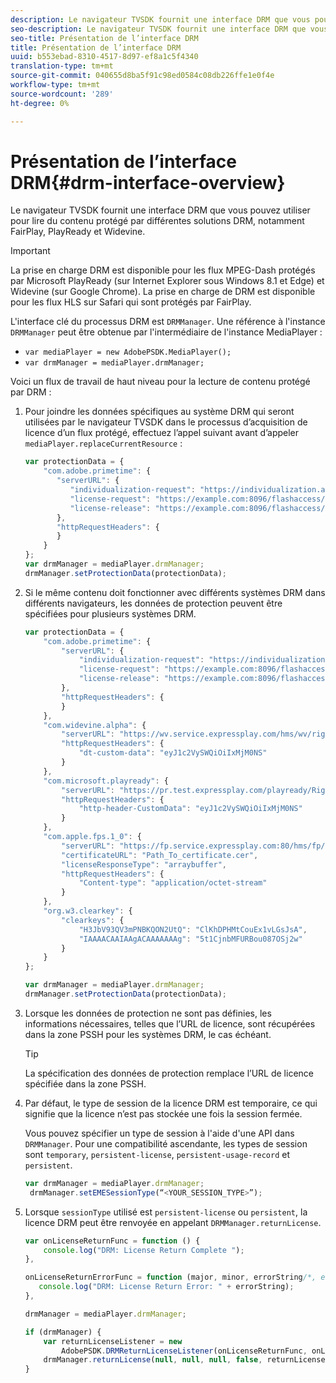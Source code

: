 ```yaml
---
description: Le navigateur TVSDK fournit une interface DRM que vous pouvez utiliser pour lire du contenu protégé par différentes solutions DRM, notamment FairPlay, PlayReady et Widevine.
seo-description: Le navigateur TVSDK fournit une interface DRM que vous pouvez utiliser pour lire du contenu protégé par différentes solutions DRM, notamment FairPlay, PlayReady et Widevine.
seo-title: Présentation de l’interface DRM
title: Présentation de l’interface DRM
uuid: b553ebad-8310-4517-8d97-ef8a1c5f4340
translation-type: tm+mt
source-git-commit: 040655d8ba5f91c98ed0584c08db226ffe1e0f4e
workflow-type: tm+mt
source-wordcount: '289'
ht-degree: 0%

---
```



# Présentation de l’interface DRM{#drm-interface-overview}

Le navigateur TVSDK fournit une interface DRM que vous pouvez utiliser pour lire du contenu protégé par différentes solutions DRM, notamment FairPlay, PlayReady et Widevine.

<!--<a id="section_59994F2059B245E996E0776214804A0A"></a>-->

>[!IMPORTANT]
>
>La prise en charge DRM est disponible pour les flux MPEG-Dash protégés par Microsoft PlayReady (sur Internet Explorer sous Windows 8.1 et Edge) et Widevine (sur Google Chrome). La prise en charge de DRM est disponible pour les flux HLS sur Safari qui sont protégés par FairPlay.

L&#39;interface clé du processus DRM est `DRMManager`. Une référence à l&#39;instance `DRMManager` peut être obtenue par l&#39;intermédiaire de l&#39;instance MediaPlayer :

* `var mediaPlayer = new AdobePSDK.MediaPlayer();`
* `var drmManager = mediaPlayer.drmManager;`

<!--<a id="section_B7E8AD9A4D4F4BD9BA2A67ABC135D6F9"></a>-->

Voici un flux de travail de haut niveau pour la lecture de contenu protégé par DRM :

1. Pour joindre les données spécifiques au système DRM qui seront utilisées par le navigateur TVSDK dans le processus d’acquisition de licence d’un flux protégé, effectuez l’appel suivant avant d’appeler `mediaPlayer.replaceCurrentResource` :

   ```js
   var protectionData = { 
       "com.adobe.primetime": { 
          "serverURL": { 
             "individualization-request": "https://individualization.adobe.com/flashaccess/i15n/v5", 
             "license-request": "https://example.com:8096/flashaccess/req", 
             "license-release": "https://example.com:8096/flashaccess/req" 
          }, 
          "httpRequestHeaders": { 
          } 
       } 
   }; 
   var drmManager = mediaPlayer.drmManager; 
   drmManager.setProtectionData(protectionData);
   ```

1. Si le même contenu doit fonctionner avec différents systèmes DRM dans différents navigateurs, les données de protection peuvent être spécifiées pour plusieurs systèmes DRM.

   ```js
   var protectionData = { 
       "com.adobe.primetime": { 
           "serverURL": { 
               "individualization-request": "https://individualization.adobe.com/flashaccess/i15n/v5", 
               "license-request": "https://example.com:8096/flashaccess/req", 
               "license-release": "https://example.com:8096/flashaccess/req" 
           }, 
           "httpRequestHeaders": { 
           } 
       }, 
       "com.widevine.alpha": { 
           "serverURL": "https://wv.service.expressplay.com/hms/wv/rights/?ExpressPlayToken=<token value>", 
           "httpRequestHeaders": { 
               "dt-custom-data": "eyJ1c2VySWQiOiIxMjM0NS" 
           } 
       }, 
       "com.microsoft.playready": { 
           "serverURL": "https://pr.test.expressplay.com/playready/RightsManager.asmx?ExpressPlayToken=<token value>", 
           "httpRequestHeaders": { 
               "http-header-CustomData": "eyJ1c2VySWQiOiIxMjM0NS" 
           } 
       }, 
       "com.apple.fps.1_0": { 
           "serverURL": "https://fp.service.expressplay.com:80/hms/fp/rights/?ExpressPlayToken=<token value>", 
           "certificateURL": "Path_To_certificate.cer", 
           "licenseResponseType": "arraybuffer", 
           "httpRequestHeaders": { 
               "Content-type": "application/octet-stream" 
           } 
       }, 
       "org.w3.clearkey": { 
           "clearkeys": { 
               "H3JbV93QV3mPNBKQON2UtQ": "ClKhDPHMtCouEx1vLGsJsA", 
               "IAAAACAAIAAgACAAAAAAAg": "5t1CjnbMFURBou087OSj2w" 
           } 
       } 
   }; 
   
   var drmManager = mediaPlayer.drmManager; 
   drmManager.setProtectionData(protectionData);
   ```

1. Lorsque les données de protection ne sont pas définies, les informations nécessaires, telles que l’URL de licence, sont récupérées dans la zone PSSH pour les systèmes DRM, le cas échéant.

   >[!TIP]
   >
   >La spécification des données de protection remplace l’URL de licence spécifiée dans la zone PSSH.

1. Par défaut, le type de session de la licence DRM est temporaire, ce qui signifie que la licence n’est pas stockée une fois la session fermée.

   Vous pouvez spécifier un type de session à l&#39;aide d&#39;une API dans `DRMManager`.  Pour une compatibilité ascendante, les types de session sont `temporary`, `persistent-license`, `persistent-usage-record` et `persistent`.

   ```js
   var drmManager = mediaPlayer.drmManager; 
    drmManager.setEMESessionType(“<YOUR_SESSION_TYPE>”); 
   ```

1. Lorsque `sessionType` utilisé est `persistent-license` ou `persistent`, la licence DRM peut être renvoyée en appelant `DRMManager.returnLicense`.

   ```js
   var onLicenseReturnFunc = function () { 
       console.log("DRM: License Return Complete "); 
   }, 
   
   onLicenseReturnErrorFunc = function (major, minor, errorString/*, errorServerUrl*/) { 
      console.log("DRM: License Return Error: " + errorString); 
   }, 
   
   drmManager = mediaPlayer.drmManager; 
   
   if (drmManager) { 
       var returnLicenseListener = new  
           AdobePSDK.DRMReturnLicenseListener(onLicenseReturnFunc, onLicenseReturnErrorFunc); 
       drmManager.returnLicense(null, null, null, false, returnLicenseListener, drmLicense.session); 
   }
   ```

